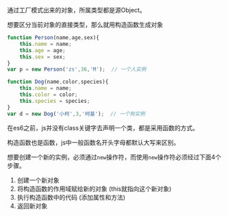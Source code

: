 通过工厂模式出来的对象，所属类型都是源Object。

想要区分当前对象的直接类型，那么就用构造函数生成对象

```javascript
function Person(name,age,sex){
    this.name = name;
    this.age = age;
    this.sex = sex;
}
var p = new Person('zs',36,'M');  // 一个人实例

function Dog(name,color,species){
    this.name = name;
    this.color = color;
    this.species = species;
}
var d = new Dog('小柯',3,'柯基');  // 一个狗实例
```

在es6之前，js并没有class关键字去声明一个类，都是采用函数的方式。

构造函数也是函数，js中一般函数名开头字母都默认大写来区别。

想要创建一个新的实例，必须通过`new`操作符，而使用`new`操作符必须经过下面4个步骤。

1. 创建一个新对象 
2. 将构造函数的作用域赋给新的对象 (this就指向这个新对象)
3. 执行构造函数中的代码 (添加属性和方法)
4. 返回新对象